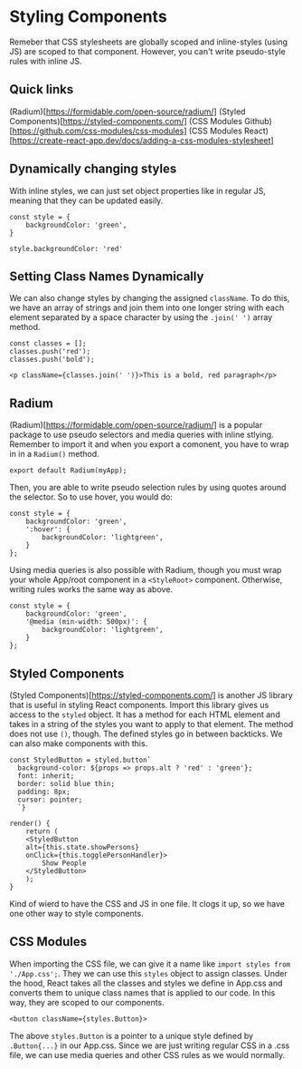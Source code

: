 # Styling Components 
Remeber that CSS stylesheets are globally scoped and inline-styles (using JS) are scoped to that component. However, you can't write pseudo-style rules with inline JS.

## Quick links
(Radium)[https://formidable.com/open-source/radium/]
(Styled Components)[https://styled-components.com/]
(CSS Modules Github)[https://github.com/css-modules/css-modules]
(CSS Modules React)[https://create-react-app.dev/docs/adding-a-css-modules-stylesheet]

## Dynamically changing styles
With inline styles, we can just set object properties like in regular JS, meaning that they can be updated easily. 
```
const style = {
    backgroundColor: 'green',
}

style.backgroundColor: 'red'
```

## Setting Class Names Dynamically
We can also change styles by changing the assigned `className`. To do this, we have an array of strings and join them into one longer string with each element separated by a space character by using the `.join(' ')` array method. 
```
const classes = [];
classes.push('red');
classes.push('bold');

<p className={classes.join(' ')}>This is a bold, red paragraph</p>
```

## Radium
(Radium)[https://formidable.com/open-source/radium/] is a popular package to use pseudo selectors and media queries with inline stlying. Remember to import it and when you export a comonent, you have to wrap in in a `Radium()` method.
```
export default Radium(myApp);
```
Then, you are able to write pseudo selection rules by using quotes around the selector. So to use hover, you would do:
```
const style = {
    backgroundColor: 'green',
    ':hover': {
        backgroundColor: 'lightgreen',
    }
};
```

Using media queries is also possible with Radium, though you must wrap your whole App/root component in a `<StyleRoot>` component. Otherwise, writing rules works the same way as above. 
```
const style = {
    backgroundColor: 'green',
    '@media (min-width: 500px)': {
        backgroundColor: 'lightgreen',
    }
};
```

## Styled Components
(Styled Components)[https://styled-components.com/] is another JS library that is useful in styling React components. Import this library gives us access to the `styled` object. It has a method for each HTML element and takes in a string of the styles you want to apply to that element. The method does not use `()`, though. The defined styles go in between backticks. We can also make components with this.

```
const StyledButton = styled.button`
  background-color: ${props => props.alt ? 'red' : 'green'};
  font: inherit;
  border: solid blue thin;
  padding: 8px;
  cursor: pointer;
  `}

render() {
    return (
    <StyledButton 
    alt={this.state.showPersons}
    onClick={this.togglePersonHandler}>
        Show People
    </StyledButton>
    );
}
```
Kind of wierd to have the CSS and JS in one file. It clogs it up, so we have one other way to style components.

## CSS Modules
When importing the CSS file, we can give it a name like `import styles from './App.css';`. They we can use this `styles` object to assign classes. Under the hood, React takes all the classes and styles we define in App.css and converts them to unique class names that is applied to our code. In this way, they are scoped to our components. 
```
<button className={styles.Button}>
```
The above `styles.Button` is a pointer to a unique style defined by `.Button{...}` in our App.css. Since we are just writing regular CSS in a .css file, we can use media queries and other CSS rules as we would normally.
